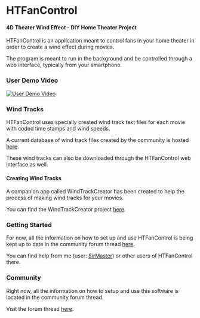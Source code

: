 # HTFanControl
#### 4D Theater Wind Effect - DIY Home Theater Project

HTFanControl is an application meant to control fans in your home theater in order to create a wind effect during movies.

The program is meant to run in the background and be controlled through a web interface, typically from your smartphone.

### User Demo Video

[![User Demo Video](https://img.youtube.com/vi/iROCqS2yFdc/0.jpg)](https://www.youtube.com/watch?v=iROCqS2yFdc)

### Wind Tracks

HTFanControl uses specially created wind track text files for each movie with coded time stamps and wind speeds.

A current database of wind track files created by the community is hosted [here](https://pastebin.com/u/SOWK).

These wind tracks can also be downloaded through the HTFanControl web interface as well.

#### Creating Wind Tracks

A companion app called WindTrackCreator has been created to help the process of making wind tracks for your movies.

You can find the WindTrackCreator project [here](https://github.com/nicko88/WindTrackCreator).

### Getting Started

For now, all the information on how to set up and use HTFanControl is being kept up to date in the community forum thread [here](https://www.avsforum.com/forum/28-tweaks-do-yourself/3152346-4d-theater-wind-effect-diy-home-theater-project.html).

You can find help from me (user: [SirMaster](https://www.avsforum.com/forum/members/8147918-sirmaster.html)) or other users of HTFanControl there.

### Community

Right now, all the information on how to setup and use this software is located in the community forum thread.

Visit the forum thread [here](https://www.avsforum.com/forum/28-tweaks-do-yourself/3152346-4d-theater-wind-effect-diy-home-theater-project.html).

